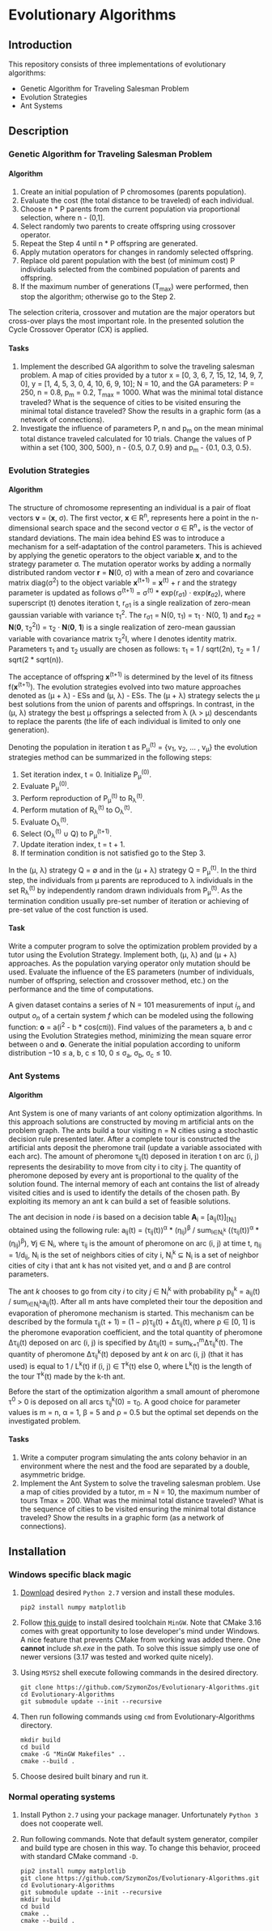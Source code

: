 # Evolutionary Algorithms

## Introduction

This repository consists of three implementations of evolutionary algorithms:

* Genetic Algorithm for Traveling Salesman Problem
* Evolution Strategies
* Ant Systems

## Description

### Genetic Algorithm for Traveling Salesman Problem

#### Algorithm

1. Create an initial population of P chromosomes (parents population).
2. Evaluate the cost (the total distance to be traveled) of each individual.
3. Choose n * P parents from the current population via proportional selection,
where n - (0,1].
4. Select randomly two parents to create offspring using crossover operator.
5. Repeat the Step 4 until n * P offspring are generated.
6. Apply mutation operators for changes in randomly selected offspring.
7. Replace old parent population with the best (of minimum cost) P individuals
selected from the combined population of parents and offspring.
8. If the maximum number of generations (T<sub>max</sub>) were performed, then
stop the algorithm; otherwise go to the Step 2.

The selection criteria, crossover and mutation are the major operators but
cross-over plays the most important role. In the presented solution the Cycle
Crossover Operator (CX) is applied.

#### Tasks

1. Implement the described GA algorithm to solve the traveling salesman problem.
A map of cities provided by a tutor x = [0, 3, 6, 7, 15, 12, 14, 9, 7, 0],
y = [1, 4, 5, 3, 0, 4, 10, 6, 9, 10]; N = 10,  and the GA parameters: P = 250,
n = 0.8, p<sub>m</sub> = 0.2, T<sub>max</sub> = 1000. What was the minimal total
distance traveled? What is the sequence of cities to be visited ensuring
the minimal total distance traveled? Show the results in a graphic form
(as a network of connections).
2. Investigate the influence of parameters P, n and p<sub>m</sub> on the mean
minimal total distance traveled calculated for 10 trials. Change the values
of P within a set {100, 300, 500}, n - {0.5, 0.7, 0.9}
and p<sub>m</sub> - {0.1, 0.3, 0.5}.

### Evolution Strategies

#### Algorithm

The structure of chromosome representing an individual is a pair of float
vectors **v** = (**x**, σ). The first vector, **x** ∈ R<sup>n</sup>, represents
here a point in the n-dimensional search space and the second vector σ ∈
R<sup>n</sup><sub>+</sub> is the vector of standard deviations. The main idea
behind ES was to introduce a mechanism for a self-adaptation of the control
parameters. This is achieved by applying the genetic operators to the object
variable **x**, and to the strategy parameter σ. The mutation operator works by
adding a normally distributed random vector **r** = **N**(0, σ) with a mean of
zero and covariance matrix diag(σ<sup>2</sup>) to the object variable
**x**<sup>(t+1)</sup> = **x**<sup>(t)</sup> + r and the strategy parameter is
updated as follows σ<sup>(t+1)</sup> = σ<sup>(t)</sup> * exp(r<sub>σ1</sub>) ·
exp(**r**<sub>σ2</sub>), where superscript (t) denotes iteration t,
r<sub>σ1</sub> is a single realization of zero-mean gaussian variable with
variance τ<sub>1</sub><sup>2</sup>. The r<sub>σ1</sub> = N(0, τ<sub>1</sub>) =
τ<sub>1</sub> · N(0, 1) and **r**<sub>σ2</sub> = **N**(**0**,
τ<sub>2</sub><sup>2</sup>I) = τ<sub>2</sub> · **N**(**0**, **1**) is a single
realization of zero-mean gaussian variable with covariance matrix
τ<sub>2</sub><sup>2</sup>I, where I denotes identity matrix. Parameters
τ<sub>1</sub> and τ<sub>2</sub> usually are chosen as follows:
τ<sub>1</sub> = 1 / sqrt(2n), τ<sub>2</sub> = 1 / sqrt(2 * sqrt(n)).

The acceptance of offspring **x**<sup>(t+1)</sup> is determined by the level
of its fitness f(**x**<sup>(t+1)</sup>). The evolution strategies evolved into
two mature approaches denoted as (µ + λ) - ESs and (µ, λ) - ESs. The (µ + λ)
strategy selects the µ best solutions from the union of parents and offsprings.
In contrast, in the (µ, λ) strategy the best µ offsprings a selected from λ
(λ > µ) descendants to replace the parents (the life of each individual is
limited to only one generation).

Denoting the population in iteration t as P<sub>µ</sub><sup>(t)</sup> =
{v<sub>1</sub>, v<sub>2</sub>, ... , v<sub>µ</sub>} the evolution
strategies method can be summarized in the following steps:

1. Set iteration index, t = 0. Initialize P<sub>µ</sub><sup>(0)</sup>.
2. Evaluate P<sub>µ</sub><sup>(0)</sup>.
3. Perform reproduction of P<sub>µ</sub><sup>(t)</sup> to
R<sub>λ</sub><sup>(t)</sup>.
4. Perform mutation of R<sub>λ</sub><sup>(t)</sup> to
O<sub>λ</sub><sup>(t)</sup>.
5. Evaluate O<sub>λ</sub><sup>(t)</sup>.
6. Select (O<sub>λ</sub><sup>(t)</sup> ∪ Q) to P<sub>µ</sub><sup>(t+1)</sup>.
7. Update iteration index, t = t + 1.
8. If termination condition is not satisfied go to the Step 3.

In the (µ, λ) strategy Q = ∅ and in the (µ + λ) strategy Q =
P<sub>µ</sub><sup>(t)</sup>. In the third step, the individuals from µ parents
are reproduced to λ individuals in the set R<sub>λ</sub><sup>(t)</sup> by
independently random drawn individuals from P<sub>µ</sub><sup>(t)</sup>. As the
termination condition usually pre-set number of iteration or achieving of
pre-set value of the cost function is used.


#### Task

Write a computer program to solve the optimization problem provided by a tutor
using the Evolution Strategy. Implement both, (µ, λ) and (µ + λ) approaches.
As the population varying operator only mutation should be used. Evaluate the
influence of the ES parameters (number of individuals, number of offspring,
selection and crossover method, etc.) on the performance and the time of
computations.

A given dataset contains a series of N = 101 measurements of input
*i<sub>n</sub>* and output *o<sub>n</sub>* of a certain system *f* which can be
modeled using the following function: **o** = a(i<sup>2</sup> - b * cos(cπi)).
Find values of the parameters a, b and c using the Evolution Strategies method,
minimizing the mean square error between o and **o**. Generate the initial
population according to uniform distribution −10 ≤ a, b, c ≤ 10,
0 ≤ σ<sub>a</sub>, σ<sub>b</sub>, σ<sub>c</sub> ≤ 10.

### Ant Systems

#### Algorithm

Ant System is one of many variants of ant colony optimization algorithms. In
this approach solutions are constructed by moving m artificial ants on the
problem graph. The ants build a tour visiting n = N cities using a stochastic
decision rule presented later. After a complete tour is constructed the
artificial ants deposit the pheromone trail (update a variable associated with
each arc). The amount of pheromone τ<sub>ij</sub>(t) deposed in iteration t on
arc (i, j) represents the desirability to move from city i to city j. The
quantity of pheromone deposed by every ant is proportional to the quality of
the solution found. The internal memory of each ant contains the list of already
visited cities and is used to identify the details of the chosen path. By
exploiting its memory an ant k can build a set of feasible solutions.

The ant decision in node *i* is based on a decision table **A**<sub>i</sub> =
\[a<sub>ij</sub>(t)\]<sub>\[N<sub>i</sub>\]</sub> obtained using the following
rule: a<sub>ij</sub>(t) = (τ<sub>ij</sub>(t))<sup>α</sup> * 
(η<sub>ij</sub>)<sup>β</sup> / sum<sub>l∈N<sub>i</sub><sup>k</sup></sub>
((τ<sub>ij</sub>(t))<sup>α</sup> * (η<sub>ij</sub>)<sup>β</sup>), ∀j ∈ 
N<sub>i</sub>, where τ<sub>ij</sub> is the amount of pheromone on arc (i, j)
at time t, η<sub>ij</sub> = 1/d<sub>ij</sub>, N<sub>i</sub> is the set of
neighbors cities of city i, N<sub>i</sub><sup>k</sup> ⊆ N<sub>i</sub> is a set
of neighbor cities of city i that ant k has not visited yet, and α and β are
control parameters.

The ant *k* chooses to go from city *i* to city *j* ∈ N<sub>i</sub><sup>k</sup>
with probability p<sub>ij</sub><sup>k</sup> = a<sub>ij</sub>(t) /
sum<sub>l∈N<sub>i</sub><sup>k</sup></sub>a<sub>ij</sub>(t). After all m ants
have completed their tour the deposition and evaporation of pheromone mechanism
is started. This mechanism can be described by the formula τ<sub>ij</sub>(t + 1)
= (1 − ρ)τ<sub>ij</sub>(t) + ∆τ<sub>ij</sub>(t), where ρ ∈ [0, 1] is the
pheromone evaporation coefficient, and the total quantity of pheromone 
∆τ<sub>ij</sub>(t) deposed on arc (i, j) is specified by ∆τ<sub>ij</sub>(t) =
sum<sub>k=1</sub><sup>m</sup>∆τ<sub>ij</sub><sup>k</sup>(t). The quantity of
pheromone ∆τ<sub>ij</sub><sup>k</sup>(t) deposed by ant *k* on arc (i, j) (that
it has used) is equal to 1 / L<sup>k</sup>(t) if (i, j) ∈ T<sup>k</sup>(t) else
0, where L<sup>k</sup>(t) is the length of the tour T<sup>k</sup>(t) made by
the k-th ant.

Before the start of the optimization algorithm a small amount of pheromone
τ<sup>0</sup> > 0 is deposed on all arcs τ<sub>ij</sub><sup>k</sup>(0) =
τ<sub>0</sub>. A good choice for parameter values is m = n, α = 1, β = 5 and
ρ = 0.5 but the optimal set depends on the investigated problem.

#### Tasks

1. Write a computer program simulating the ants colony behavior in an environment
where the nest and the food are separated by a double, asymmetric bridge.
2. Implement the Ant System to solve the traveling salesman problem. Use a map
of cities provided by a tutor, m = N = 10, the maximum number of tours 
Tmax = 200. What was the minimal total distance traveled? What is the sequence
of cities to be visited ensuring the minimal total distance traveled? Show the
results in a graphic form (as a network of connections).

## Installation

### Windows specific black magic

1. [Download](https://www.python.org/downloads/release/python-2717/)
desired ```Python 2.7``` version and install these modules.
   ```shell script
   pip2 install numpy matplotlib
   ```

2. Follow [this 
guide](https://github.com/orlp/dev-on-windows/wiki/Installing-GCC--&-MSYS2)
to install desired toolchain ```MinGW```. Note that CMake 3.16 comes with great
opportunity to lose developer's mind under Windows. A nice feature that prevents
CMake from working was added there. One **cannot** include *sh.exe* in the path.
To solve this issue simply use one of newer versions (3.17 was tested and
worked quite nicely).

3. Using ```MSYS2``` shell execute following commands in the desired directory.
   ```shell script
   git clone https://github.com/SzymonZos/Evolutionary-Algorithms.git
   cd Evolutionary-Algorithms
   git submodule update --init --recursive
   ```

4. Then run following commands using ```cmd``` from Evolutionary-Algorithms
 directory.
   ```shell script
   mkdir build
   cd build
   cmake -G "MinGW Makefiles" ..
   cmake --build .
   ```

5. Choose desired built binary and run it.

### Normal operating systems

1. Install Python ```2.7``` using your package manager. Unfortunately 
```Python 3``` does not cooperate well.

2. Run following commands. Note that default system generator, compiler and
build type are chosen in this way. To change this behavior, proceed with
standard CMake command ```-D```.
   ```shell script
   pip2 install numpy matplotlib
   git clone https://github.com/SzymonZos/Evolutionary-Algorithms.git
   cd Evolutionary-Algorithms
   git submodule update --init --recursive
   mkdir build
   cd build
   cmake ..
   cmake --build . 
   ```
